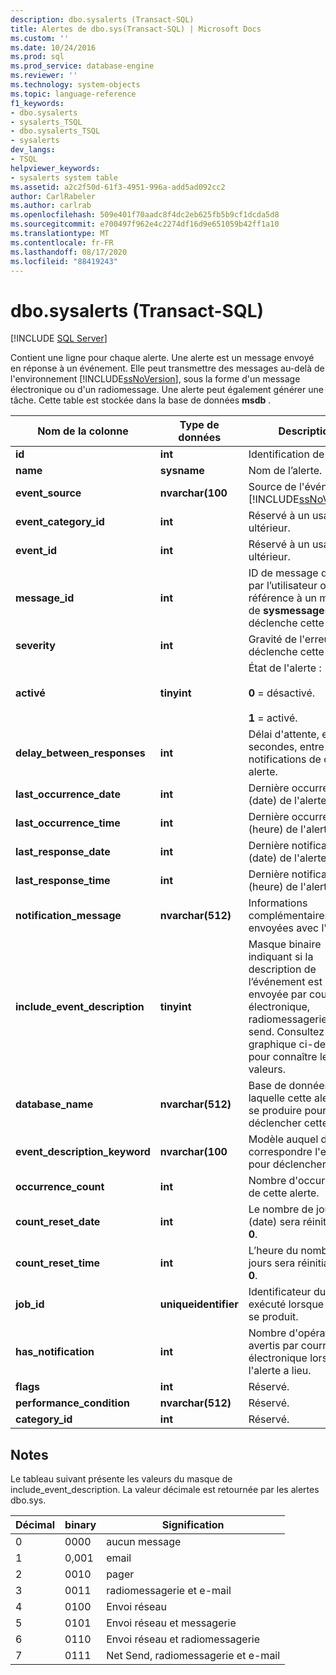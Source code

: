 ```yaml
---
description: dbo.sysalerts (Transact-SQL)
title: Alertes de dbo.sys(Transact-SQL) | Microsoft Docs
ms.custom: ''
ms.date: 10/24/2016
ms.prod: sql
ms.prod_service: database-engine
ms.reviewer: ''
ms.technology: system-objects
ms.topic: language-reference
f1_keywords:
- dbo.sysalerts
- sysalerts_TSQL
- dbo.sysalerts_TSQL
- sysalerts
dev_langs:
- TSQL
helpviewer_keywords:
- sysalerts system table
ms.assetid: a2c2f50d-61f3-4951-996a-add5ad092cc2
author: CarlRabeler
ms.author: carlrab
ms.openlocfilehash: 509e401f70aadc8f4dc2eb625fb5b9cf1dcda5d8
ms.sourcegitcommit: e700497f962e4c2274df16d9e651059b42ff1a10
ms.translationtype: MT
ms.contentlocale: fr-FR
ms.lasthandoff: 08/17/2020
ms.locfileid: "88419243"
---
```

# <a name="dbosysalerts-transact-sql"></a>dbo.sysalerts (Transact-SQL)
[!INCLUDE [SQL Server](../../includes/applies-to-version/sqlserver.md)]

  Contient une ligne pour chaque alerte. Une alerte est un message envoyé en réponse à un événement. Elle peut transmettre des messages au-delà de l'environnement [!INCLUDE[ssNoVersion](../../includes/ssnoversion-md.md)], sous la forme d'un message électronique ou d'un radiomessage. Une alerte peut également générer une tâche.  Cette table est stockée dans la base de données **msdb** .
  
|Nom de la colonne|Type de données|Description|  
|-----------------|---------------|-----------------|  
|**id**|**int**|Identification de l'alerte|  
|**name**|**sysname**|Nom de l’alerte.|  
|**event_source**|**nvarchar(100**|Source de l'événement : [!INCLUDE[ssNoVersion](../../includes/ssnoversion-md.md)].|  
|**event_category_id**|**int**|Réservé à un usage ultérieur.|  
|**event_id**|**int**|Réservé à un usage ultérieur.|  
|**message_id**|**int**|ID de message défini par l’utilisateur ou référence à un message de **sysmessages** qui déclenche cette alerte.|  
|**severity**|**int**|Gravité de l'erreur qui déclenche cette alerte.|  
|**activé**|**tinyint**|État de l'alerte :<br /><br /> **0** = désactivé.<br /><br /> **1** = activé.|  
|**delay_between_responses**|**int**|Délai d'attente, en secondes, entre les notifications de cette alerte.|  
|**last_occurrence_date**|**int**|Dernière occurrence (date) de l'alerte.|  
|**last_occurrence_time**|**int**|Dernière occurrence (heure) de l'alerte.|  
|**last_response_date**|**int**|Dernière notification (date) de l'alerte.|  
|**last_response_time**|**int**|Dernière notification (heure) de l'alerte.|  
|**notification_message**|**nvarchar(512)**|Informations complémentaires envoyées avec l'alerte.|  
|**include_event_description**|**tinyint**|Masque binaire indiquant si la description de l’événement est envoyée par courrier électronique, radiomessagerie ou net send. Consultez le graphique ci-dessous pour connaître les valeurs.|  
|**database_name**|**nvarchar(512)**|Base de données dans laquelle cette alerte doit se produire pour déclencher cette alerte.|  
|**event_description_keyword**|**nvarchar(100**|Modèle auquel doit correspondre l'erreur pour déclencher l'alerte.|  
|**occurrence_count**|**int**|Nombre d'occurrences de cette alerte.|  
|**count_reset_date**|**int**|Le nombre de jours (date) sera réinitialisé à **0**.|  
|**count_reset_time**|**int**|L’heure du nombre de jours sera réinitialisée à **0**.|  
|**job_id**|**uniqueidentifier**|Identificateur du travail exécuté lorsque l'alerte se produit.|  
|**has_notification**|**int**|Nombre d'opérateurs avertis par courrier électronique lorsque l'alerte a lieu.|  
|**flags**|**int**|Réservé.|  
|**performance_condition**|**nvarchar(512)**|Réservé.|  
|**category_id**|**int**|Réservé.|  
  
 ## <a name="remarks"></a>Notes

Le tableau suivant présente les valeurs du masque de include_event_description. La valeur décimale est retournée par les alertes dbo.sys. 

|Décimal | binary | Signification |
|------|------|------|
|0 |0000 |aucun message |
|1 |0,001 |email |
|2 |0010 |pager |
|3 |0011 |radiomessagerie et e-mail |
|4 |0100 |Envoi réseau |
|5 |0101 |Envoi réseau et messagerie |
|6 |0110 |Envoi réseau et radiomessagerie |
|7 |0111 |Net Send, radiomessagerie et e-mail |
  
